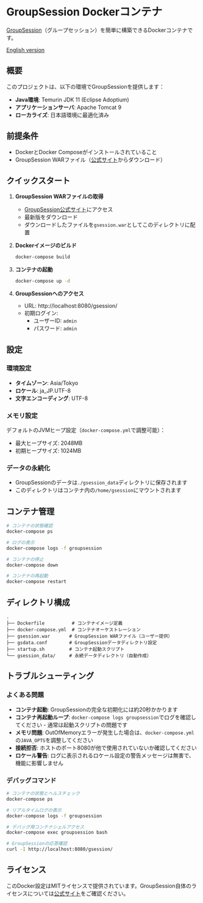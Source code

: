# GroupSession Dockerコンテナ

[GroupSession](https://groupsession.jp/)（グループセッション）を簡単に構築できるDockerコンテナです。

[English version](README.md)

## 概要

このプロジェクトは、以下の環境でGroupSessionを提供します：
- **Java環境**: Temurin JDK 11 (Eclipse Adoptium)
- **アプリケーションサーバ**: Apache Tomcat 9
- **ローカライズ**: 日本語環境に最適化済み

## 前提条件

- DockerとDocker Composeがインストールされていること
- GroupSession WARファイル（[公式サイト](https://groupsession.jp/)からダウンロード）

## クイックスタート

1. **GroupSession WARファイルの取得**
   - [GroupSession公式サイト](https://groupsession.jp/)にアクセス
   - 最新版をダウンロード
   - ダウンロードしたファイルを`gsession.war`としてこのディレクトリに配置

2. **Dockerイメージのビルド**
   ```bash
   docker-compose build
   ```

3. **コンテナの起動**
   ```bash
   docker-compose up -d
   ```

4. **GroupSessionへのアクセス**
   - URL: http://localhost:8080/gsession/
   - 初期ログイン:
     - ユーザーID: `admin`
     - パスワード: `admin`

## 設定

### 環境設定
- **タイムゾーン**: Asia/Tokyo
- **ロケール**: ja_JP.UTF-8
- **文字エンコーディング**: UTF-8

### メモリ設定
デフォルトのJVMヒープ設定（`docker-compose.yml`で調整可能）：
- 最大ヒープサイズ: 2048MB
- 初期ヒープサイズ: 1024MB

### データの永続化
- GroupSessionのデータは`./gsession_data`ディレクトリに保存されます
- このディレクトリはコンテナ内の`/home/gsession`にマウントされます

## コンテナ管理

```bash
# コンテナの状態確認
docker-compose ps

# ログの表示
docker-compose logs -f groupsession

# コンテナの停止
docker-compose down

# コンテナの再起動
docker-compose restart
```

## ディレクトリ構成

```
.
├── Dockerfile          # コンテナイメージ定義
├── docker-compose.yml  # コンテナオーケストレーション
├── gsession.war       # GroupSession WARファイル（ユーザー提供）
├── gsdata.conf        # GroupSessionデータディレクトリ設定
├── startup.sh         # コンテナ起動スクリプト
└── gsession_data/     # 永続データディレクトリ（自動作成）
```

## トラブルシューティング

### よくある問題

- **コンテナ起動**: GroupSessionの完全な初期化には約20秒かかります
- **コンテナ再起動ループ**: `docker-compose logs groupsession`でログを確認してください - 通常は起動スクリプトの問題です
- **メモリ問題**: OutOfMemoryエラーが発生した場合は、`docker-compose.yml`の`JAVA_OPTS`を調整してください
- **接続拒否**: ホストのポート8080が他で使用されていないか確認してください
- **ロケール警告**: ログに表示されるロケール設定の警告メッセージは無害で、機能に影響しません

### デバッグコマンド

```bash
# コンテナの状態とヘルスチェック
docker-compose ps

# リアルタイムログの表示
docker-compose logs -f groupsession

# デバッグ用コンテナシェルアクセス
docker-compose exec groupsession bash

# GroupSessionの応答確認
curl -I http://localhost:8080/gsession/
```

## ライセンス

このDocker設定はMITライセンスで提供されています。GroupSession自体のライセンスについては[公式サイト](https://groupsession.jp/)をご確認ください。